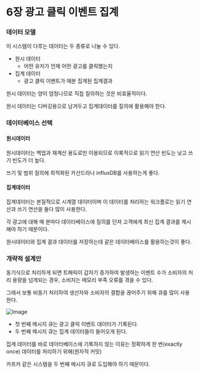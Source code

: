 # 6장 광고 클릭 이벤트 집계

### 데이터 모델

이 시스템이 다루는 데이터는 두 종류로 나눌 수 있다.

- 원시 데이터
  - 어떤 유저가 언제 어떤 광고를 클릭했는지
- 집계 데이터
  - 광고 클릭 이벤트가 매분 집계된 집계결과

원시 데이터는 양이 엄청나므로 직접 질의하는 것은 비효율적이다.

원시 데이터는 디버깅용으로 남겨두고 집계데이터를 질의에 활용해야 한다.

### 데이터베이스 선택

#### 원시데이터

원시데이터는 백업과 재계산 용도로만 이용되므로 이록적으로 읽기 연산 빈도는 낮고 쓰기 빈도가 더 높다.

쓰기 및 범위 질의에 최적화된 카산드라나 influxDB를 사용하는게 좋다.

#### 집계데이터

집계데이터는 본질적으로 시계열 데이터이며 이 데이터를 처리하는 워크플로는 읽기 연산과 쓰기 연산을 둘다 많이 사용한다.

각 광고에 대해 매 분마다 데이터베이스에 질의를 던져 고객에게 최신 집계 결과를 제시해야 하기 때문이다.

원시데이터와 집계 결과 데이터를 저장하는데 같은 데이터베이스를 활용하는것이 좋다.

### 개략적 설계안

동기식으로 처리하게 되면 트패릭이 갑자기 증가하여 발생하는 이벤트 수가 소비자의 처리 용량을 넘게되는 경우, 소비자는 메모리 부족 오류를 겪을 수 있다.

그래서 보통 비동기 처리하여 생산자와 소비자의 결합을 끊어주기 위해 큐를 많이 사용한다.

![Image](https://github.com/user-attachments/assets/5c898220-958f-45ce-a92b-c55efce83035)

- 첫 번째 메시지 큐는 광고 클릭 이벤트 데이터가 기록된다.
- 두 번째 메시지 큐는 집계 데이터들이 들어오게 된다.

집계 데이터를 바로 데이터베이스에 기록하지 않는 이유는 정확하게 한 번(exactly once) 데이터를 처리하기 위해(원자적 커밋)

카프카 같은 시스템을 두 번째 메시지 큐로 도입해야 하기 때문이다.

